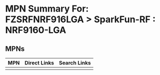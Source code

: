 



# MPN Summary For: FZSRFNRF916LGA > SparkFun-RF : NRF9160-LGA

## MPNs
  

|MPN|Direct Links|Search Links|
| :--- | :--- | :--- |
||||
